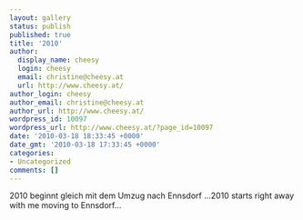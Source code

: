 ```yaml
---
layout: gallery
status: publish
published: true
title: '2010'
author:
  display_name: cheesy
  login: cheesy
  email: christine@cheesy.at
  url: http://www.cheesy.at/
author_login: cheesy
author_email: christine@cheesy.at
author_url: http://www.cheesy.at/
wordpress_id: 10097
wordpress_url: http://www.cheesy.at/?page_id=10097
date: '2010-03-18 18:33:45 +0000'
date_gmt: '2010-03-18 17:33:45 +0000'
categories:
- Uncategorized
comments: []
---
```

<!--:de-->2010 beginnt gleich mit dem Umzug nach Ennsdorf ...<!--:--><!--:en-->2010 starts right away with me moving to Ennsdorf...<!--:-->
